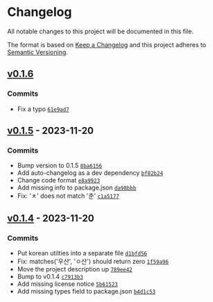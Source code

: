 # Changelog

All notable changes to this project will be documented in this file.

The format is based on [Keep a Changelog](https://keepachangelog.com/en/1.0.0/)
and this project adheres to [Semantic Versioning](https://semver.org/spec/v2.0.0.html).

## [v0.1.6](https://github.com/taggon/kled-js/compare/v0.1.5...v0.1.6)

### Commits

- Fix a typo [`61e9ad7`](https://github.com/taggon/kled-js/commit/61e9ad7a212c5287839025e38babbb51b9c05a55)

## [v0.1.5](https://github.com/taggon/kled-js/compare/v0.1.4...v0.1.5) - 2023-11-20

### Commits

- Bump version to 0.1.5 [`8ba6156`](https://github.com/taggon/kled-js/commit/8ba61566cc4809a1d9f1b2915380427597cb77d2)
- Add auto-changelog as a dev dependency [`bf82b24`](https://github.com/taggon/kled-js/commit/bf82b24187f8c37d6769cf2d2dbff6a03ff3ae53)
- Change code format [`e8a9923`](https://github.com/taggon/kled-js/commit/e8a9923075367c05b5679f5da2a39a20dba3cb46)
- Add missing info to package.json [`da98bbb`](https://github.com/taggon/kled-js/commit/da98bbbfeb356e808219394030e9c5d06c53cf8e)
- Fix: 'ㅊ' does not match '춘' [`c1a5177`](https://github.com/taggon/kled-js/commit/c1a5177a2fb781e67a081d67928a348b2fd61289)

## [v0.1.4](https://github.com/taggon/kled-js/compare/v0.1.2...v0.1.4) - 2023-11-20

### Commits

- Put korean utilties into a separate file [`d1bfd56`](https://github.com/taggon/kled-js/commit/d1bfd56edcf66cad2e2024b9946f8e43db4264ac)
- Fix: matches('우산', 'ㅇ산') should return zero [`1f59a96`](https://github.com/taggon/kled-js/commit/1f59a968b87a2a5157d2740d4d959ec59cae3cfd)
- Move the project description up [`789ee42`](https://github.com/taggon/kled-js/commit/789ee42104437d1da41e19ec1a5356b9580b9933)
- Bump to v0.1.4 [`c7913b3`](https://github.com/taggon/kled-js/commit/c7913b3c431f00fd94448261cd4d7ef7b46ea5d7)
- Add missing license notice [`5b61523`](https://github.com/taggon/kled-js/commit/5b61523e3f1e5c17d802a3b93427cc6947e6b8db)
- Add missing types field to package.json [`b4d1c53`](https://github.com/taggon/kled-js/commit/b4d1c534b6377d8386c62a7c8215f19b5b383718)
